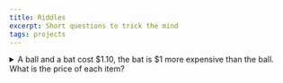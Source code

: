 ```yaml
---
title: Riddles
excerpt: Short questions to trick the mind
tags: projects
---
```


<details>
<summary>A ball and a bat cost $1.10, the bat is $1 more expensive than the ball. What is the price of each item?</summary>
If the ball costs 10 cents, then the bat would cost $1.10, which would bring the total to $1.20. The correct answer is the ball costs 5 cents and the bat $1.05. 
</details>